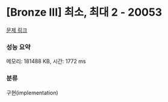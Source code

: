 # [Bronze III] 최소, 최대 2 - 20053 

[문제 링크](https://www.acmicpc.net/problem/20053) 

### 성능 요약

메모리: 181488 KB, 시간: 1772 ms

### 분류

구현(implementation)

